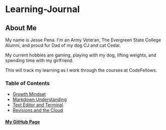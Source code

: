 # Learning-Journal

## About Me
My name is Jesse Pena.  I'm an Army Veteran, The Evergreen State College Alumni, and proud fur Dad of my dog CJ and cat Cedar.

My current hobbies are gaming, playing with my dog, lifting weights, and spending time with my girlfriend.

This will track my learning as I work through the courses at CodeFellows.

### **Table of Contents**

* [Growth Mindset](https://jpchato.github.io/learning-journal/growthmindset)
* [Markdown Understanding](https://jpchato.github.io/learning-journal/markdown)
* [Text Editor and Terminal](https://jpchato.github.io/learning-journal/texteditor)
* [Revisions and the Cloud](https://jpchato.github.io/learning-journal/revisionsandthecloud)

#### [My GitHub Page](https://github.com/jpchato)


